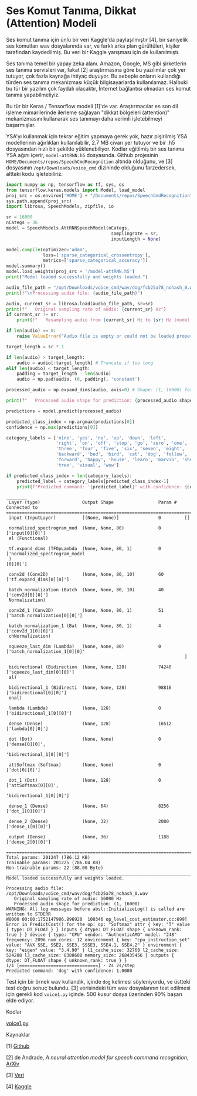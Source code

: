 # Ses Komut Tanıma, Dikkat (Attention) Modeli

Ses komut tanıma için ünlü bir veri Kaggle'da paylaşılmıştır [4], bir
saniyelik ses komutları wav dosyalarında var, ve farklı arka plan
gürültüleri, kişiler tarafından kaydedilmiş. Bu veri bir Kaggle yarışması
için de kullanılmıştı.

Ses tanıma temel bir yapay zeka alanı. Amazon, Google, MS gibi
şirketlerin ses tanıma servisleri var, fakat [2] araştırmasına göre bu
yazılımlar çok yer tutuyor, çok fazla kaynağa ihtiyaç duyuyor. Bu
sebeple onların kullandığı türden ses tanıma mekanizması küçük
bilgisayarlarda kullanılamaz. Halbuki bu tür bir yazılım çok faydalı
olacaktır, İnternet bağlantısı olmadan ses komut tanıma
yapabilmeliyiz.

Bu tür bir Keras / Tensorflow modeli [1]'de var. Araştırmacılar en son
dil işleme mimarilerinde ilerleme sağlayan "dikkat bölgeleri
(attention)" mekanizmasını kullanarak ses tanımayı daha verimli
işletebilmeyi başarmışlar.

YSA'yı kullanmak için tekrar eğitim yapmaya gerek yok, hazır
pişirilmiş YSA modellerinin ağırlıkları kullanılabilir, 2.7 MB civarı
yer tutuyor ve bir .h5 dosyasından hızlı bir şekilde yüklenebiliyor.
Kodlar eğitilmiş bir ses tanıma YSA ağını içerir, `model-attRNN.h5` dosyasında.
Github projesinin `HOME/Documents/repos/SpeechCmdRecognition` altında olduğunu,
ve [3] dosyasının `/opt/Downloads/voice_cmd` dizininde olduğunu farzedersek,
alttaki kodu işletebiliriz.

```python
import numpy as np, tensorflow as tf, sys, os
from tensorflow.keras.models import Model, load_model
proj_src = os.environ['HOME'] + "/Documents/repos/SpeechCmdRecognition"
sys.path.append(proj_src)
import librosa, SpeechModels, zipfile, io

sr = 16000
nCategs = 36
model = SpeechModels.AttRNNSpeechModel(nCategs,
                                        samplingrate = sr,
                                        inputLength = None) 

model.compile(optimizer='adam',
              loss=['sparse_categorical_crossentropy'],
              metrics=['sparse_categorical_accuracy'])
model.summary()
model.load_weights(proj_src + '/model-attRNN.h5')
print("Model loaded successfully and weights loaded.")

audio_file_path = "/opt/Downloads/voice_cmd/wav/dog/fcb25a78_nohash_0.wav"
print(f"\nProcessing audio file: {audio_file_path}")

audio, current_sr = librosa.load(audio_file_path, sr=sr)
print(f"   Original sampling rate of audio: {current_sr} Hz")
if current_sr != sr:
    print(f"   Resampling audio from {current_sr} Hz to {sr} Hz (model's expected SR).")

if len(audio) == 0:
    raise ValueError("Audio file is empty or could not be loaded properly.")

target_length = sr * 1 

if len(audio) > target_length:
    audio = audio[:target_length] # Truncate if too long
elif len(audio) < target_length:
    padding = target_length - len(audio)
    audio = np.pad(audio, (0, padding), 'constant')

processed_audio = np.expand_dims(audio, axis=0) # Shape: (1, 16000) for a 1-second clip

print(f"   Processed audio shape for prediction: {processed_audio.shape}")

predictions = model.predict(processed_audio)

predicted_class_index = np.argmax(predictions[0])
confidence = np.max(predictions[0])

category_labels = ['nine', 'yes', 'no', 'up', 'down', 'left',
                   'right', 'on', 'off', 'stop', 'go', 'zero', 'one', 'two',
                   'three', 'four', 'five', 'six', 'seven', 'eight',
                   'backward', 'bed', 'bird', 'cat', 'dog', 'follow',
                   'forward', 'happy', 'house', 'learn', 'marvin', 'sheila',
                   'tree', 'visual', 'wow']    

if predicted_class_index < len(category_labels):
    predicted_label = category_labels[predicted_class_index-1]
    print(f"Predicted command: '{predicted_label}' with confidence: {confidence:.4f}")
```

```
________
 Layer (type)                Output Shape                 Param #   Connected to                  
==================================================================================================
 input (InputLayer)          [(None, None)]               0         []                            
                                                                                                  
 normalized_spectrogram_mod  (None, None, 80)             0         ['input[0][0]']               
 el (Functional)                                                                                  
                                                                                                  
 tf.expand_dims (TFOpLambda  (None, None, 80, 1)          0         ['normalized_spectrogram_model
 )                                                                  [0][0]']                      
                                                                                                  
 conv2d (Conv2D)             (None, None, 80, 10)         60        ['tf.expand_dims[0][0]']      
                                                                                                  
 batch_normalization (Batch  (None, None, 80, 10)         40        ['conv2d[0][0]']              
 Normalization)                                                                                   
                                                                                                  
 conv2d_1 (Conv2D)           (None, None, 80, 1)          51        ['batch_normalization[0][0]'] 
                                                                                                  
 batch_normalization_1 (Bat  (None, None, 80, 1)          4         ['conv2d_1[0][0]']            
 chNormalization)                                                                                 
                                                                                                  
 squeeze_last_dim (Lambda)   (None, None, 80)             0         ['batch_normalization_1[0][0]'
                                                                    ]                             
                                                                                                  
 bidirectional (Bidirection  (None, None, 128)            74240     ['squeeze_last_dim[0][0]']    
 al)                                                                                              
                                                                                                  
 bidirectional_1 (Bidirecti  (None, None, 128)            98816     ['bidirectional[0][0]']       
 onal)                                                                                            
                                                                                                  
 lambda (Lambda)             (None, 128)                  0         ['bidirectional_1[0][0]']     
                                                                                                  
 dense (Dense)               (None, 128)                  16512     ['lambda[0][0]']              
                                                                                                  
 dot (Dot)                   (None, None)                 0         ['dense[0][0]',               
                                                                     'bidirectional_1[0][0]']     
                                                                                                  
 attSoftmax (Softmax)        (None, None)                 0         ['dot[0][0]']                 
                                                                                                  
 dot_1 (Dot)                 (None, 128)                  0         ['attSoftmax[0][0]',          
                                                                     'bidirectional_1[0][0]']     
                                                                                                  
 dense_1 (Dense)             (None, 64)                   8256      ['dot_1[0][0]']               
                                                                                                  
 dense_2 (Dense)             (None, 32)                   2080      ['dense_1[0][0]']             
                                                                                                  
 output (Dense)              (None, 36)                   1188      ['dense_2[0][0]']             
                                                                                                  
==================================================================================================
Total params: 201247 (786.12 KB)
Trainable params: 201225 (786.04 KB)
Non-trainable params: 22 (88.00 Byte)
__________________________________________________________________________________________________
Model loaded successfully and weights loaded.

Processing audio file: /opt/Downloads/voice_cmd/wav/dog/fcb25a78_nohash_0.wav
   Original sampling rate of audio: 16000 Hz
   Processed audio shape for prediction: (1, 16000)
WARNING: All log messages before absl::InitializeLog() is called are written to STDERR
W0000 00:00:1752147986.896920  100346 op_level_cost_estimator.cc:699] Error in PredictCost() for the op: op: "Softmax" attr { key: "T" value { type: DT_FLOAT } } inputs { dtype: DT_FLOAT shape { unknown_rank: true } } device { type: "CPU" vendor: "AuthenticAMD" model: "248" frequency: 2096 num_cores: 12 environment { key: "cpu_instruction_set" value: "AVX SSE, SSE2, SSE3, SSSE3, SSE4.1, SSE4.2" } environment { key: "eigen" value: "3.4.90" } l1_cache_size: 32768 l2_cache_size: 524288 l3_cache_size: 8388608 memory_size: 268435456 } outputs { dtype: DT_FLOAT shape { unknown_rank: true } }
1/1 [==============================] - 2s 2s/step
Predicted command: 'dog' with confidence: 1.0000
```

Test için bir örnek wav kullandık, içinde `dog` kelimesi söyleniyordu,
ve üstteki test doğru sonuç bulundu. [3] verisindeki tüm wav
dosyalarının test edilmesi için gerekli kod `voice1.py` içinde. 500
kusur dosya üzerinden 90% başarı elde ediyor.

Kodlar

[voice1.py](voice1.py)

Kaynaklar

[1] [Github](https://github.com/douglas125/SpeechCmdRecognition)

[2] de Andrade, *A neural attention model for speech command recognition*,
    [ArXiv](https://arxiv.org/abs/1808.08929)

[3] [Veri](https://www.dropbox.com/scl/fi/7bjyicydyyurizi314qp8/google_voice_small.zip?rlkey=l5ibbx480jld79exvkwih3szr&st=ehyr58nt&raw=1)

[4] [Kaggle](https://www.kaggle.com/datasets/neehakurelli/google-speech-commands)